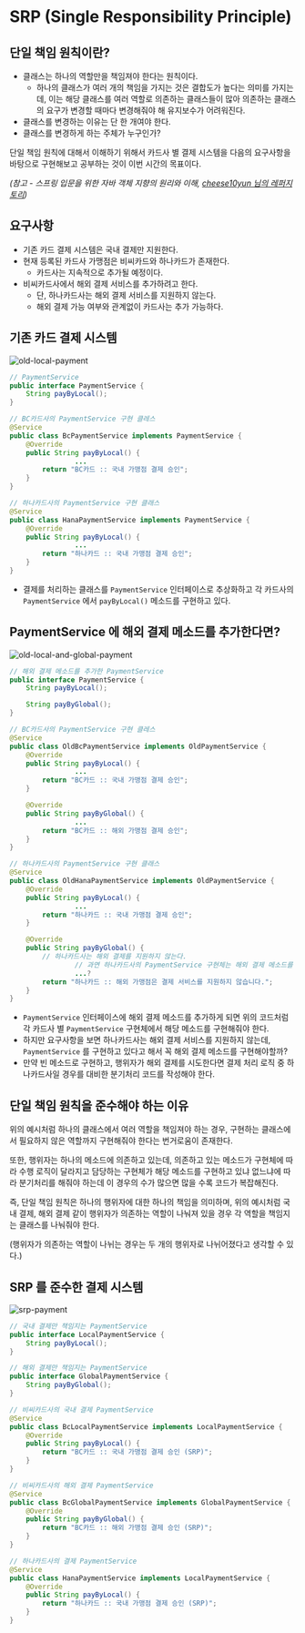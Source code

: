 # SRP (Single Responsibility Principle)

## 단일 책임 원칙이란?

- 클래스는 하나의 역할만을 책임져야 한다는 원칙이다.
  - 하나의 클래스가 여러 개의 책임을 가지는 것은 결합도가 높다는 의미를 가지는데, 이는 해당 클래스를 여러 역할로 의존하는 클래스들이 많아 의존하는 클래스의 요구가 변경할 때마다 변경해줘야 해 유지보수가 어려워진다.
- 클래스를 변경하는 이유는 단 한 개여야 한다.
- 클래스를 변경하게 하는 주체가 누구인가?

단일 책임 원칙에 대해서 이해하기 위해서 카드사 별 결제 시스템을 다음의 요구사항을 바탕으로 구현해보고 공부하는 것이 이번 시간의 목표이다.

*(참고 - 스프링 입문을 위한 자바 객체 지향의 원리와 이해, [cheese10yun 님의 레퍼지토리](https://github.com/cheese10yun/spring-SOLID/blob/master/docs/SRP.md))*

## 요구사항

- 기존 카드 결제 시스템은 국내 결제만 지원한다.
- 현재 등록된 카드사 가맹점은 비씨카드와 하나카드가 존재한다.
  - 카드사는 지속적으로 추가될 예정이다.
- 비씨카드사에서 해외 결제 서비스를 추가하려고 한다.
  - 단, 하나카드사는 해외 결제 서비스를 지원하지 않는다.
  - 해외 결제 가능 여부와 관계없이 카드사는 추가 가능하다.

## 기존 카드 결제 시스템

![old-local-payment](https://s3.us-west-2.amazonaws.com/secure.notion-static.com/527ec1e2-780d-47e7-96e9-42666c0a20d8/Untitled.png?X-Amz-Algorithm=AWS4-HMAC-SHA256&X-Amz-Content-Sha256=UNSIGNED-PAYLOAD&X-Amz-Credential=AKIAT73L2G45EIPT3X45%2F20220130%2Fus-west-2%2Fs3%2Faws4_request&X-Amz-Date=20220130T104734Z&X-Amz-Expires=86400&X-Amz-Signature=771043dc7a98b3d6e991ca18fcec5d7f235171751980fa9c5dd04f6739a84de6&X-Amz-SignedHeaders=host&response-content-disposition=filename%20%3D%22Untitled.png%22&x-id=GetObject)

```java
// PaymentService
public interface PaymentService {
    String payByLocal();
}

// BC카드사의 PaymentService 구현 클레스
@Service
public class BcPaymentService implements PaymentService {
    @Override
    public String payByLocal() {
				...
        return "BC카드 :: 국내 가맹점 결제 승인";
    }
}

// 하나카드사의 PaymentService 구현 클래스
@Service
public class HanaPaymentService implements PaymentService {
    @Override
    public String payByLocal() {
				...
        return "하나카드 :: 국내 가맹점 결제 승인";
    }
}
```

- 결제를 처리하는 클래스를 `PaymentService` 인터페이스로 추상화하고 각 카드사의 `PaymentService` 에서 `payByLocal()` 메소드를 구현하고 있다.

## PaymentService 에 해외 결제 메소드를 추가한다면?

![old-local-and-global-payment](https://s3.us-west-2.amazonaws.com/secure.notion-static.com/46c5b702-66c2-4b0f-93d8-b153cc03d80c/Untitled.png?X-Amz-Algorithm=AWS4-HMAC-SHA256&X-Amz-Content-Sha256=UNSIGNED-PAYLOAD&X-Amz-Credential=AKIAT73L2G45EIPT3X45%2F20220130%2Fus-west-2%2Fs3%2Faws4_request&X-Amz-Date=20220130T104616Z&X-Amz-Expires=86400&X-Amz-Signature=ff73fd3ff3f22464123301a1bb29783550839d1f491b8646c7ad28fa94734840&X-Amz-SignedHeaders=host&response-content-disposition=filename%20%3D%22Untitled.png%22&x-id=GetObject)

```java
// 해외 결제 메소드를 추가한 PaymentService
public interface PaymentService {
    String payByLocal();

    String payByGlobal();
}

// BC카드사의 PaymentService 구현 클레스
@Service
public class OldBcPaymentService implements OldPaymentService {
    @Override
    public String payByLocal() {
				...
        return "BC카드 :: 국내 가맹점 결제 승인";
    }

    @Override
    public String payByGlobal() {
				...
        return "BC카드 :: 해외 가맹점 결제 승인";
    }
}

// 하나카드사의 PaymentService 구현 클래스
@Service
public class OldHanaPaymentService implements OldPaymentService {
    @Override
    public String payByLocal() {
				...
        return "하나카드 :: 국내 가맹점 결제 승인";
    }

    @Override
    public String payByGlobal() {
        // 하나카드사는 해외 결제를 지원하지 않는다.
				// 과연 하나카드사의 PaymentService 구현체는 해외 결제 메소드를 구현해야할까?
				...?
        return "하나카드 :: 해외 가맹점은 결제 서비스를 지원하지 않습니다.";
    }
}
```

- `PaymentService` 인터페이스에 해외 결제 메소드를 추가하게 되면 위의 코드처럼 각 카드사 별 `PaymentService` 구현체에서 해당 메소드를 구현해줘야 한다.
- 하지만 요구사항을 보면 하나카드사는 해외 결제 서비스를 지원하지 않는데, `PaymentService` 를 구현하고 있다고 해서 꼭 해외 결제 메소드를 구현해야할까?
- 만약 빈 메소드로 구현하고, 행위자가 해외 결제를 시도한다면 결제 처리 로직 중 하나카드사일 경우를 대비한 분기처리 코드를 작성해야 한다.

## 단일 책임 원칙을 준수해야 하는 이유

위의 예시처럼 하나의 클래스에서 여러 역할을 책임져야 하는 경우, 구현하는 클래스에서 필요하지 않은 역할까지 구현해줘야 한다는 번거로움이 존재한다.

또한, 행위자는 하나의 메소드에 의존하고 있는데, 의존하고 있는 메소드가 구현체에 따라 수행 로직이 달라지고 담당하는 구현체가 해당 메소드를 구현하고 있냐 없느냐에 따라 분기처리를 해줘야 하는데 이 경우의 수가 많으면 많을 수록 코드가 복잡해진다.

즉, 단일 책임 원칙은 하나의 행위자에 대한 하나의 책임을 의미하며, 위의 예시처럼 국내 결제, 해외 결제 같이 행위자가 의존하는 역할이 나눠져 있을 경우 각 역할을 책임지는 클래스를 나눠줘야 한다.

(행위자가 의존하는 역할이 나뉘는 경우는 두 개의 행위자로 나뉘어졌다고 생각할 수 있다.)

## SRP 를 준수한 결제 시스템

![srp-payment](https://s3.us-west-2.amazonaws.com/secure.notion-static.com/2f987fe9-5458-46a0-bb2a-cb5ae37b5803/Untitled.png?X-Amz-Algorithm=AWS4-HMAC-SHA256&X-Amz-Content-Sha256=UNSIGNED-PAYLOAD&X-Amz-Credential=AKIAT73L2G45EIPT3X45%2F20220130%2Fus-west-2%2Fs3%2Faws4_request&X-Amz-Date=20220130T104802Z&X-Amz-Expires=86400&X-Amz-Signature=78070549120367d8c33d4d9c2349b93e39cdb87fd88eef5fab9009523a6ad696&X-Amz-SignedHeaders=host&response-content-disposition=filename%20%3D%22Untitled.png%22&x-id=GetObject)

```java
// 국내 결제만 책임지는 PaymentService
public interface LocalPaymentService {
    String payByLocal();
}

// 해외 결제만 책임지는 PaymentService
public interface GlobalPaymentService {
    String payByGlobal();
}

// 비씨카드사의 국내 결제 PaymentService
@Service
public class BcLocalPaymentService implements LocalPaymentService {
    @Override
    public String payByLocal() {
        return "BC카드 :: 국내 가맹점 결제 승인 (SRP)";
    }
}

// 비씨카드사의 해외 결제 PaymentService
@Service
public class BcGlobalPaymentService implements GlobalPaymentService {
    @Override
    public String payByGlobal() {
        return "BC카드 :: 해외 가맹점 결제 승인 (SRP)";
    }
}

// 하나카드사의 결제 PaymentService
@Service
public class HanaPaymentService implements LocalPaymentService {
    @Override
    public String payByLocal() {
        return "하나카드 :: 국내 가맹점 결제 승인 (SRP)";
    }
}
```